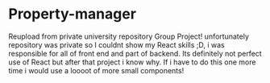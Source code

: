 # Property-manager
Reupload from private university repository
Group Project! unfortunately repository was private so I couldnt show my React skills ;D, i was responsible for all of front end and part of backend.
Its definitely not perfect use of React but after that project i know why. If i have to do this one more time i would use a loooot of more small components!

